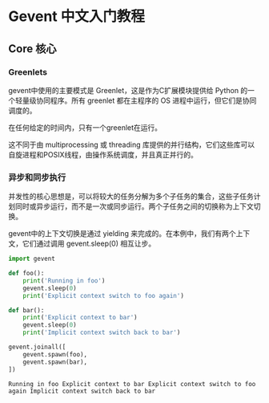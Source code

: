# Gevent 中文入门教程

## Core 核心

### Greenlets

gevent中使用的主要模式是 Greenlet，这是作为C扩展模块提供给 Python 的一个轻量级协同程序。所有 greenlet 都在主程序的 OS 进程中运行，但它们是协同调度的。

在任何给定的时间内，只有一个greenlet在运行。

这不同于由 multiprocessing 或 threading 库提供的并行结构，它们这些库可以自旋进程和POSIX线程，由操作系统调度，并且真正并行的。

### 异步和同步执行

并发性的核心思想是，可以将较大的任务分解为多个子任务的集合，这些子任务计划同时或异步运行，而不是一次或同步运行。两个子任务之间的切换称为上下文切换。

gevent中的上下文切换是通过 yielding 来完成的。在本例中，我们有两个上下文，它们通过调用 gevent.sleep(0) 相互让步。

```Python
import gevent

def foo():
    print('Running in foo')
    gevent.sleep(0)
    print('Explicit context switch to foo again')

def bar():
    print('Explicit context to bar')
    gevent.sleep(0)
    print('Implicit context switch back to bar')

gevent.joinall([
    gevent.spawn(foo),
    gevent.spawn(bar),
])
```

`
Running in foo
Explicit context to bar
Explicit context switch to foo again
Implicit context switch back to bar
`  
